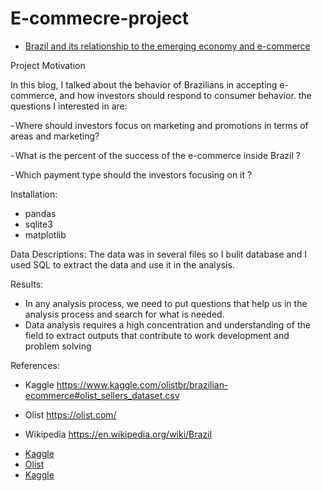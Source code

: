 # E-commecre-project



* [Brazil and its relationship to the emerging economy and e-commerce](https://ecommerce123452.blogspot.com/2020/02/brazil-and-its-relationship-to-emerging.html) 

Project Motivation

In this blog, I talked about the behavior of Brazilians in accepting e-commerce, and how investors should respond to consumer behavior.
the questions I interested in are:

- Where should investors focus on marketing and promotions in terms of areas and marketing?

- What is the percent of the success of the e-commerce inside Brazil ?

- Which payment type should the investors focusing on it ?

Installation:

- pandas
- sqlite3
- matplotlib

Data Descriptions:
The data was in several files so I bulit database and I used SQL to extract the data and use it in the analysis.

Results:
- In any analysis process, we need to put questions that help us in the analysis process and search for what is needed.
- Data analysis requires a high concentration and understanding of the field to extract outputs that contribute to work development and problem solving

References:
- Kaggle
https://www.kaggle.com/olistbr/brazilian-ecommerce#olist_sellers_dataset.csv

- Olist
https://olist.com/

- Wikipedia
https://en.wikipedia.org/wiki/Brazil

* [Kaggle](https://www.kaggle.com/olistbr/brazilian-ecommerce#olist_sellers_dataset.csv) 
* [Olist](https://olist.com/) 
* [Kaggle](https://en.wikipedia.org/wiki/Brazil) 

